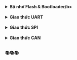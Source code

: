 <details><summary><b>Bộ nhớ Flash & Bootloader/b></summary>
<p>

<details><summary><b>Các loại bộ nhớ</b></summary>
<p>

<details><summary><b>📚 RAM</b></summary>
<p>

RAM (Random Access Memory)** **là bộ nhớ **tạm thời** dùng để lưu dữ liệu trong quá trình chương trình chạy. Khi tắt nguồn, dữ liệu trong RAM sẽ mất.

**Ví dụ**: Khi vi điều khiển cần lưu các giá trị đang tính toán hoặc các biến dùng tạm, nó sẽ dùng RAM. Khi bạn tắt thiết bị, dữ liệu này sẽ bị xóa.

</p>
</details>

<details><summary><b>📚 Flash</b></summary>
<p>

**Flash** là bộ nhớ dùng để **lưu trữ chương trình** mà vi điều khiển sẽ chạy. Nó giống như ổ cứng của máy tính – dữ liệu vẫn còn đó ngay cả khi bạn tắt thiết bị. 

**Ví dụ**: Nếu bạn nạp chương trình vào vi điều khiển, chương trình sẽ nằm trong Flash để khi bật nguồn lại, nó có thể chạy tiếp.

</p>
</details>

<details><summary><b>📚 EEPROM</b></summary>
<p>

EEPROM (Electrically Erasable Programmable Read-Only Memory) là bộ nhớ có thể **lưu dữ liệu cần giữ lại** sau khi tắt thiết bị, nhưng dễ xóa và ghi lại. Nó rất thích hợp để lưu các cài đặt cần giữ lâu dài, nhưng không cần thay đổi thường xuyên.

**Ví dụ**: Nếu bạn có một cài đặt cần lưu (như độ sáng của màn hình), bạn có thể lưu nó vào EEPROM để khi bật lại, thiết bị nhớ được cài đặt của bạn.

</p>
</details>

<details><summary><b>📚 So sánh</b></summary>
<p>

## Giống nhau

- Flash và EEPROM đều là bộ nhớ không khả biến, giữ lại dữ liệu khi mất nguồn.
- Cả ba loại đều có vai trò quan trọng trong vi điều khiển, hỗ trợ các tác vụ khác nhau từ lưu chương trình, xử lý dữ liệu tạm thời đến lưu trữ các cài đặt hệ thống.

## Khác nhau

|                | **Flash**                                                                                      | **RAM**                                                                                | **EEPROM**                                                                                          |
|----------------------------|------------------------------------------------------------------------------------------------|-----------------------------------------------------------------------------------------|-----------------------------------------------------------------------------------------------------|
| **Khả biến (Volatile)**    | Không khả biến – dữ liệu vẫn còn khi mất nguồn                                                  | Khả biến – dữ liệu sẽ mất khi mất nguồn                                                 | Không khả biến – dữ liệu vẫn còn khi mất nguồn                                                      |
| **Chức năng chính**        | Lưu trữ chương trình (firmware)                                                                | Lưu trữ dữ liệu tạm thời, biến cục bộ trong quá trình chương trình chạy                 | Lưu trữ dữ liệu cần giữ lại khi tắt nguồn như cài đặt hoặc cấu hình                                 |
| **Tốc độ truy cập**        | Nhanh nhưng chậm hơn RAM                                                                       | Nhanh nhất                                                                              | Chậm hơn cả Flash và RAM                                                                            |
| **Khả năng ghi/xóa**       | Có giới hạn số lần ghi/xóa (thường vài ngàn đến vài chục ngàn lần)                             | Không có giới hạn, vì không ghi nhớ lâu dài                                             | Có giới hạn số lần ghi/xóa cao hơn Flash (thường từ 100,000 đến 1 triệu lần)                        |
| **Kích thước bộ nhớ**      | Thường lớn nhất trong vi điều khiển để chứa toàn bộ chương trình                               | Nhỏ hơn Flash, dùng để lưu trữ dữ liệu đang xử lý                                      | Thường rất nhỏ, chỉ đủ lưu một số cấu hình cần thiết                                                 |
| **Khả năng lưu trữ**       | Lưu được dữ liệu ngay cả khi tắt nguồn                                                         | Dữ liệu sẽ mất khi tắt nguồn                                                            | Lưu được dữ liệu ngay cả khi tắt nguồn                                                              |
| **Ứng dụng điển hình**     | Lưu trữ firmware (chương trình điều khiển)                                                     | Lưu trữ các biến tạm thời và dữ liệu trong quá trình thực thi                           | Lưu trữ các cài đặt cấu hình, dữ liệu cần giữ lại khi mất nguồn (ví dụ: cấu hình hệ thống, hiệu chuẩn) |

</p>
</details>

</p>
</details>

<details><summary><b></b></summary>
<p>

</p>
</details>

<details><summary><b></b></summary>
<p>

</p>
</details>

</p>
</details>

<br>

<details><summary><b>Giao thức UART</b></summary>
<p>

<details><summary><b>Khái niệm</b></summary>
<p>

UART (Universal Asynchronous Receiver-Transmitter – Bộ truyền nhận dữ liệu không đồng bộ) là một giao thức truyền thông phần cứng dùng giao tiếp nối tiếp không đồng bộ, bao gồm hai đường truyền dữ liệu độc lập là TX (truyền) và RX (nhận). Dữ liệu được truyền và nhận qua các đường truyền này dưới dạng các khung dữ liệu (data frame) có cấu trúc chuẩn, với một bit bắt đầu (start bit), một số bit dữ liệu (data bits), một bit kiểm tra chẵn lẻ (parity bit) và một hoặc nhiều bit dừng (stop bit).

![image](https://github.com/user-attachments/assets/8bb2fc6f-d865-49ce-93af-cfc82c58ab02)

</p>
</details>

<details><summary><b>Tốc độ truyền UART (Baud rate)</b></summary>
<p>

Thông thường, tốc độ truyền của UART được đặt ở một số chuẩn, chẳng hạn như 9600, 19200, 38400, 57600, 115200 baud và các tốc độ khác. Tốc độ truyền này định nghĩa số lượng bit được truyền qua mỗi giây. Các tốc độ truyền khác nhau thường được sử dụng tùy thuộc vào ứng dụng và hệ thống sử dụng.

</p>
</details>

<details><summary><b>Các chế độ truyền dữ liệu</b></summary>
<p>

UART truyền dữ liệu nối tiếp, theo 1 trong 3 chế độ:

- **Simplex**: Chỉ tiến hành giao tiếp một chiều
- **Half duplex**: Dữ liệu sẽ đi theo một hướng tại 1 thời điểm
- **Full duplex**: Thực hiện giao tiếp đồng thời đến và đi từ mỗi master và slave.

</p>
</details>

<details><summary><b>Cách thức hoạt động</b></summary>
<p>

Chân Tx (truyền) của một chip sẽ kết nối trực tiếp với chân Rx (nhận) của chip khác và ngược lại. Quá trình truyền dữ liệu thường sẽ diễn ra ở 3.3V hoặc 5V.

Khi tín hiệu gửi trên chân Tx (truyền), bộ giao tiếp Uart đầu tiên sẽ dịch thông tin song song này thành dạng nối tiếp và sau đó truyền tới thiết bị nhận. Chân Rx (nhận) của Uart thứ 2 sẽ biến đổi nó trở lại thành dạng song song để giao tiếp với các thiết bị điều khiển.

Dữ liệu truyền qua Uart sẽ đóng thành các gói (packet). Mỗi gói dữ liệu chứa 1 bit bắt đầu, 5 – 9 bit dữ liệu (tùy thuộc vào bộ Uart), 1 bit chẵn lẻ tùy chọn và 1 bit hoặc 2 bit dừng.

![image](https://github.com/user-attachments/assets/08a61cd1-45e6-4669-93e1-48fcced38435)
 
Quá trình truyền dữ liệu Uart sẽ diễn ra dưới dạng các gói dữ liệu này, bắt đầu bằng 1 bit bắt đầu, đường mức cao được kéo dần xuống thấp. Sau bit bắt đầu là 5 – 9 bit dữ liệu truyền trong khung dữ liệu của gói, theo sau là bit chẵn lẻ tùy chọn để nhằm xác minh việc truyền dữ liệu thích hợp. Sau cùng, 1 hoặc nhiều bit dừng sẽ được truyền ở nơi đường đặt tại mức cao. Vậy là sẽ kết thúc việc truyền đi một gói dữ liệu


</p>
</details>

</p>
</details>

<br>

<details><summary><b>Giao thức SPI</b></summary>
<p>

<details><summary><b>Lý thuyết</b></summary>
<p>

SPI (Serial Peripheral Interface) là một giao thức truyền thông nối tiếp thường được sử dụng trong các hệ thống nhúng để trao đổi dữ liệu giữa một vi điều khiển (master) và các thiết bị ngoại vi (slave) như cảm biến, bộ nhớ flash, màn hình LCD, và nhiều loại thiết bị khác.

<br>

SPI là một chuẩn giao tiếp đồng bộ truyền dữ liệu ở chế độ **song công (Full-Duplex)**, nghĩa là tại một thời điểm có thể xảy ra đồng thời quá trình truyền và nhận. Là giao tiếp đồng bộ, bất kỳ quá trình nào cũng đều được đồng bộ với xung clock sinh ra bởi thiết bị Master.

<br>

Tốc độ truyền thông cao: SPI cho phép truyền dữ liệu với tốc độ rất nhanh, thường đạt được tốc độ Mbps hoặc thậm chí hàng chục Mbps. Điều này rất hữu ích khi cần truyền dữ liệu nhanh và đáng tin cậy trong các ứng dụng như truyền thông không dây, điều khiển từ xa và truyền dữ liệu đa phương tiện.

</p>
</details>

<details><summary><b>Số dây giao tiếp</b></summary>
<p>

![image](https://github.com/user-attachments/assets/e6f8191b-7417-4586-847d-82a1075d00db)

SPI sử dụng 4 đường giao tiếp nên đôi khi còn được gọi là chuẩn truyền thông "4 dây":

- **SCK (Serial Clock)**: thiết bị Master tạo tín hiệu xung clock và cung cấp cho Slave. Xung này có chức năng giữ nhịp cho giao tiếp SPI. Mỗi nhịp trên chân SCK này sẽ báo 1 bit dữ liệu đến hoặc đi

<br>

- **MISO (Master in Slave out)**: tín hiệu tạo bởi thiết bị Slave và nhận bởi thiết bị Master. Đường MISO phải được kết nối giữa thiết bị Master và Slave.

<br>

- **MOSI (Master out Slave in)**: tín hiệu tạo bởi thiết bị Master và nhận bởi thiết bị Slave. Đường MOSI phải được kết nối giữa thiết bị Master và Slave.

<br>

- **SS (Slave Select) hay CS (Chip Select)**: chọn thiết bị Slave cụ thể để giao tiếp. Để chọn Slave giao tiếp thiết bị Master chủ động kéo đường SS tương ứng xuống mức 0 (Low). Chân SS (CS) của vi điều khiển (Master) có thể được người dùng tạo bằng cách cấu hình 1 chân GPIO bất kỳ chế độ Output.

</p>
</details>

<details><summary><b>Cách thức hoạt động</b></summary>
<p>

SPI cho phép 1 Master có thể giao tiếp với nhiều Slave, nghĩa là 1 MCU có thể giao tiếp với nhiều MCU, ngoại vi khác. 

<br>

Các Slave chỉ có thể có 1 chân SS (CS) để nhận tín hiệu chọn này. Tuy nhiên, Master thì sẽ có nhiều hơn 1 chân SS (CS) để chọn từng thiết bị muốn giao tiếp. 

![image](https://github.com/user-attachments/assets/433718c0-f51f-46f5-8d86-c0919250f72e)

Khung truyền SPI:

![image](https://github.com/user-attachments/assets/44def36f-d075-43ba-8a27-30eda1965dfa)

- Mỗi chip Master hay Slave đều có một thanh ghi dữ liệu 8 bits. Quá trình truyền/nhận giữa Master và Slave xảy ra đồng thời theo chu kỳ clock ở chân SCK, một byte dữ liệu được truyền theo cả 2 hướng.
- Quá trình trao đổi dữ liệu bắt đầu khi Master tạo 1 xung clock từ bộ tạo xung nhịp và kéo đường SS của Slave mà nó truyền dữ liệu xuống mức LOW (0).
- Mỗi xung clock, Master sẽ gửi đi 1 bit từ thanh ghi dịch (Shift Register) của nó đến thanh ghi dịch của Slave thông qua đường MISO. Như vậy, sau 8 chu kỳ clock thì hoàn tất việc truyền và nhận 1 byte dữ liệu.


</p>
</details>

<details><summary><b>Chế độ hoạt động</b></summary>
<p>

SPI có 4 chế độ hoạt động phụ thuộc vào cực của xung giữ (**Clock Polarity - CPOL**) và pha (**Phase - CPHA**).

<br>

**CPOL** dùng để chỉ trạng thái của chân SCK ở trạng thái nghỉ. Chân SCK giữ ở **mức cao** khi ``` CPOL = 1 ``` hoặc **mức thấp** khi ``` CPOL = 0```.

<br>

CPHA dùng để chỉ các mà dữ liệu được lấy mẫu theo xung. Dữ liệu sẽ được lấy ở **cạnh lên** của SCK khi ``` CPHA = 0 ``` hoặc **cạnh xuống** khi ``` CPHA = 1 ```.

![image](https://github.com/user-attachments/assets/36819112-5e39-4e84-8a11-ee04affe477a)

![image](https://github.com/user-attachments/assets/f2be3fa8-c80d-40de-b737-c7ffd12d07ab)


- **Mode 0 (mặc định)**: xung nhịp của đồng hồ ở mức thấp (CPOL = 0) và dữ liệu được lấy mẫu khi chuyển từ thấp sang cao (cạnh lên) (CPHA = 0).
- **Mode 1**: xung nhịp của đồng hồ ở mức thấp (CPOL = 0) và dữ liệu được lấy mẫu khi chuyển từ cao sang thấp (cạnh xuống) (CPHA = 1).
- **Mode 2**: xung nhịp của đồng hồ ở mức cao (CPOL = 1) và dữ liệu được lấy mẫu khi chuyển từ cao sang thấp (cạnh lên) (CPHA = 0).
- **Mode 3**: xung nhịp của đồng hồ ở mức cao (CPOL = 1) và dữ liệu được lấy mẫu khi chuyển từ thấp sang cao (cạnh xuông) (CPHA = 1).

<br>

</p>
</details>

</p>
</details>

<br>

<details><summary><b>Giao thức CAN</b></summary>
<p>

<details><summary><b>Lý thuyết</b></summary>
<p>

Giao thức CAN (Controller Area Network) là một giao thức truyền thông được sử dụng rộng rãi trong các hệ thống nhúng, đặc biệt là trong lĩnh vực ô tô và các ứng dụng công nghiệp. CAN cho phép các vi điều khiển và các thiết bị khác nhau giao tiếp với nhau mà không cần có máy tính chủ.

![image](https://github.com/user-attachments/assets/3d190f74-e296-402e-9e31-ac6c11be8b65)

</p>
</details>

<details><summary><b>Kiến trúc</b></summary>
<p>

<details><summary><b>📚 Bus topology</b></summary>
<p>

Mõi thiết bị trong hệ thống được gọi là node và CAN sử dụng tô-pô bus để kết nối các node với nhau, nghĩa là tất cả các thiết bị (node) đều được kết nối song song vào một cặp dây truyền thông chung được gọi là CAN bus. 

![image](https://github.com/user-attachments/assets/22f732a2-ec2f-4085-b38f-e312d596f919)

<br>

CAN bus gồm 2 dây tín hiệu chính:

- **CAN_H (CAN High)**: dây tín hiệu cao.
- **CAN_L (CAN Low)**: dây tín hiệu thấp.

<br>

**2 dây CAN_H và CAN_L sẽ được xoắn lại tạo thành đường dây xoắn đôi giúp**:

- **●	Giảm thiểu nhiễu từ môi trường bên ngoài**: sau khi xoắn đôi, nếu có nhiễu thì mỗi dây đều nhận nhiễu như nhau, cùng tăng hoặc cùng giảm một điện áp như nhau, điều này sẽ giúp chênh lệch điện áp giữa 2 dây không thay đổi khi có nhiễu.
- **Giảm thiểu nhiễu xuyên âm**: Việc xoắn đôi các dây giúp giảm hiện tượng này bằng cách phân tán nhiễu xuyên âm ra khắp chiều dài của cáp.

<br>

**Đặc điểm của tô-pô bus**:

- **Kết nối song song**: Tất cả các thiết bị trên bus CAN đều được kết nối song song với nhau. Mỗi thiết bị (node) có thể truy cập vào bus để truyền hoặc nhận dữ liệu bất cứ lúc nào, mà không cần một máy tính chủ (master) điều khiển.
- **Giảm số lượng dây dẫn**: Với tô-pô bus, tất cả các thiết bị chia sẻ chung một bus truyền dữ liệu, làm giảm đáng kể số lượng dây dẫn so với các mô hình khác. Điều này giúp giảm chi phí, tiết kiệm không gian và đơn giản hóa hệ thống dây dẫn trong các hệ thống nhúng.
- **Termination resistor (Điện trở kết cuối)**: Mỗi đầu của bus CAN cần một điện trở kết cuối với giá trị 120Ω để ngăn chặn hiện tượng phản xạ tín hiệu (hấp thụ phản xạ). Nếu không có điện trở này, tín hiệu có thể bị phản xạ lại từ các đầu – cuối mở, gây ra nhiễu và làm hỏng dữ liệu.


</p>
</details>

<details><summary><b>📚 Các thiết bị trên bus CAN</b></summary>
<p>

Mạng CAN hỗ trợ nhiều loại thiết bị khác nhau trên cùng 1 bus, mỗi thiết bị được gọi là một **node**. Mỗi node sẽ bao gồm:

- **Cảm biến (Sensors)**: Các cảm biến thu thập dữ liệu từ môi trường (như nhiệt độ, áp suất, tốc độ) và gửi dữ liệu này lên bus CAN để các thiết bị khác xử lý.
- **Actuator (Thiết bị kích động)**: Đây là các thiết bị đầu ra, nhận lệnh từ các vi điều khiển qua bus CAN để thực hiện các hành động vật lý, chẳng hạn như mở van, điều khiển động cơ hoặc bật đèn.
- **Bộ điều khiển CAN (CAN Controller)**: Đây là thành phần chính trong node CAN, có nhiệm vụ xử lý toàn bộ giao tiếp CAN.

    📚 Gửi và nhận thông điệp CAN.
  
    📚 Điều khiển truy cập vào bus CAN (arbitration).
  
    📚 Phát hiện và xử lý các lỗi truyền thông CAN.
  
    📚 Kiểm soát việc truyền lại thông điệp khi gặp lỗi.
  
    📚 Cung cấp giao diện giữa các **vi điều khiển** và bus CAN.

- **CAN Transceiver**:

    📚 Chuyển đổi tín hiệu số từ bộ điều khiển CAN thành tín hiệu điện áp dạng vi sai (CAN_H và CAN_L) để gửi lên bus CAN và ngược lại.

    📚 Đảm bảo tín hiệu truyền và nhận bus CAN có độ chính xác và tốc độ cao.

- **Vi điều khiển (Microcontroller)**: là thành phần trung tâm điều khiển hoạt động của node CAN.

    📚 Đọc và xử lý thông điệp CAN.

    📚 Tạo ra thông điệp CAN để truyền đi.

    📚 Quản lý các khung dữ liệu, bit arbitration và quá trình xử lý lỗi.

    📚 Điều khiển hành vi của node (ví dụ: bật/tắt node, reset node khi gặp lỗi bus-off).

</p>
</details>

<details><summary><b>📚 Đặc điểm giao tiếp của CAN</b></summary>
<p>

- **Không cần máy tính chủ (No Master-Slave Architecture)**: Mạng CAN không tuân theo kiến trúc master-slave. Tất cả các thiết bị trên bus đều có quyền bình đẳng trong việc truyền dữ liệu mà không cần phải có thiết bị chủ điều khiển. Điều này cho phép mạng hoạt động linh hoạt hơn, khi bất kỳ node nào cũng có thể truyền hoặc nhận thông tin bất cứ lúc nào.

<br>

- **Truyền thông quảng bá (Broadcast Communication)**: Khi một node gửi thông điệp, thông điệp đó sẽ được phát sóng đến tất cả các node khác trên bus. Tuy nhiên, không phải tất cả các node đều xử lý thông điệp này. Mỗi node sẽ sử dụng bộ lọc để kiểm tra xem thông điệp có phù hợp với mình hay không.

<br>

- **Tranh chấp quyền gửi (Arbitration)**: Nếu có nhiều node cùng muốn gửi dữ liệu lên bus cùng một lúc, CAN sẽ thực hiện cơ chế tranh chấp:

    📚 Mỗi thông điệp CAN có một ID ưu tiên. Node nào có thông điệp với ID ưu tiên thấp hơn (tức có độ ưu tiên cao hơn) sẽ chiếm quyền truy cập bus và gửi thông điệp trước.

    📚 Những node khác có ID ưu tiên cao hơn sẽ tự động dừng lại và chờ lượt tiếp theo để gửi thông điệp.

    📚 Quá trình arbitration diễn ra mà không gây mất dữ liệu hay làm gián đoạn các thiết bị khác, vì thế mạng CAN là một hệ thống non-destructive (không gây mất dữ liệu).

<br>

- **Giao tiếp song công (Full-duplex Communication)**: Mặc dù chỉ sử dụng một bus với hai dây tín hiệu, mạng CAN vẫn cho phép các node vừa gửi vừa nhận dữ liệu đồng thời. Điều này giúp mạng CAN hoạt động hiệu quả và không bị nghẽn khi có nhiều thiết bị cùng giao tiếp.

<br>

- **Phát hiện và xử lý lỗi tự động**: Một tính năng quan trọng khác của mạng CAN là khả năng tự động phát hiện và xử lý lỗi. Nếu một node phát hiện ra lỗi trong quá trình truyền hoặc nhận dữ liệu (do nhiễu, mất gói, hoặc lỗi tín hiệu), node đó sẽ gửi một Error Frame để thông báo cho các node khác rằng dữ liệu bị lỗi. Sau đó, thông điệp sẽ được truyền lại.


</p>
</details>

</p>
</details>

<details><summary><b>Khung dữ liệu CAN</b></summary>
<p>

<details><summary><b>1. Cấu trúc chung của một khung dữ liệu trong CAN</b></summary>
<p>

![image](https://github.com/user-attachments/assets/886378e1-fc4a-4014-8d30-c339d8493389)

<details><summary><b>📚 Start of Frame (SOF) </b></summary>
<p>

SOF là bit bắt đầu của khung dữ liệu, **chỉ có giá trị dominant (0)**. Nó báo hiệu rằng một khung dữ liệu mới đang bắt đầu. Tất cả các node trên mạng sẽ nhận biết rằng đây là thời điểm để bắt đầu đọc dữ liệu.

</p>
</details>

<details><summary><b>📚 Arbitration Field (Trường tranh chấp)</b></summary>
<p>

Trường này chứa ID của thông điệp và bit RTR (Remote Transmission Request).

- **ID**: Chứa định danh của thông điệp, ID này được sử dụng để xác định mức độ ưu tiên trong quá trình arbitration (tranh chấp quyền gửi).
- **RTR**: Đối với Data Frame, bit này sẽ có giá trị dominant (0). Đối với Remote Frame, bit này sẽ có giá trị recessive (1), báo hiệu rằng đây là một yêu cầu dữ liệu từ một node khác.

</p>
</details>

<details><summary><b>📚 Control Field (Trường điều khiển)</b></summary>
<p>

Control Field chứa các thông tin về kích thước của phần dữ liệu.

DLC (Data Length Code): Đây là trường quan trọng trong Control Field, xác định độ dài của dữ liệu (từ 0 đến 8 byte).

</p>
</details>

<details><summary><b>📚 Data Field (Trường dữ liệu)</b></summary>
<p>

Data Field là phần chứa dữ liệu chính của khung, có thể có từ 0 đến 8 byte dữ liệu. Trong Data Frame, đây là nơi chứa thông tin mà node gửi muốn truyền tải.

</p>
</details>

<details><summary><b>📚 CRC Field (Trường kiểm tra lỗi)</b></summary>
<p>

Đây là trường kiểm tra lỗi, giúp phát hiện các lỗi xảy ra trong quá trình truyền dữ liệu. Node nhận sẽ sử dụng CRC Field để kiểm tra xem dữ liệu đã được truyền chính xác hay chưa. Nếu phát hiện lỗi, một Error Frame sẽ được gửi đi.

</p>
</details>

<details><summary><b>📚 ACK Field (Trường xác nhận)</b></summary>
<p>

ACK Field được sử dụng để xác nhận rằng một thông điệp đã được nhận thành công. Khi một node nhận được dữ liệu mà không phát hiện lỗi, nó sẽ gửi bit ACK dominant (0) vào trường ACK để thông báo cho node gửi rằng dữ liệu đã được nhận chính xác.

Nếu không có node nào gửi ACK, điều này báo hiệu rằng có lỗi xảy ra hoặc thông điệp không được nhận đúng cách, và node gửi sẽ phải truyền lại thông điệp.

</p>
</details>

<details><summary><b>📚 End of Frame (EOF)</b></summary>
<p>

EOF là trường kết thúc của khung dữ liệu, chứa một chuỗi các bit recessive (1). Trường này báo hiệu rằng toàn bộ khung dữ liệu đã được truyền và quá trình truyền thông cho khung này đã kết thúc.

</p>
</details>

</p>
</details>

<details><summary><b>2. Các loại khung dữ liệu trong CAN</b></summary>
<p>

<details><summary><b>📚 Data Frame (Khung dữ liệu)</b></summary>
<p>

Data Frame là khung phổ biến nhất được sử dụng trong giao thức CAN và được sử dụng để truyền dữ liệu thực tế giữa các node trên mạng CAN.

Data Frame bao gồm các thông tin về địa chỉ của node gửi và nhận, kích thước dữ liệu, và chính dữ liệu cần truyền. Frame này giúp đảm bảo rằng dữ liệu sẽ được truyền đúng cách và bảo vệ khỏi lỗi bằng cách sử dụng mã kiểm tra CRC.

<br>

**Cấu trúc của Data Frame**:

![image](https://github.com/user-attachments/assets/ecbe004b-98e1-44fd-8015-4cf8761c659b)

![image](https://github.com/user-attachments/assets/43169b4f-e71f-4df5-ab94-1071659b839c)

- **1. Start of Frame (SOF)**: 1 bit để báo hiệu bắt đầu của khung truyền và **luôn là một bit dominant (0)**.
- **2. Arbitration Field**: Chứa địa chỉ của node gửi hoặc node nhận. Có thể là **11-bit ID (Identifier chuẩn)** hoặc **29-bit ID (Identifier mở rộng)**, giúp phân biệt giữa các node. Trường này cũng chứa 1 bit RTR để xác định kiểu khung là Data Frame (RTR = 0) hay Remote Frame (RTR = 1).
- **3. Control Field**: Chứa DLC (Data Length Code), chỉ ra số byte dữ liệu trong khung, từ 0 đến 8 byte.
- **4. Data Field**: Chứa dữ liệu thực tế cần truyền. Độ dài từ 0 đến 8 byte tùy thuộc vào giá trị của DLC.
- **5. CRC Field**: Dùng để phát hiện lỗi trong quá trình truyền thông qua mạng.
- **6. ACK Field**: Node nhận sẽ gửi tín hiệu ACK để xác nhận rằng dữ liệu đã được nhận thành công.
- **7. End of Frame (EOF)**: gồm 7 bit Recessive, dùng để thông báo kết thúc một Data Frame hay Remote Frame.

<br>

Data Frame **xảy ra** khi một node cần truyền dữ liệu đến các node khác trên mạng CAN. Các ứng dụng phổ biến của Data Frame bao gồm giao tiếp giữa các vi điều khiển, cảm biến, hoặc thiết bị điều khiển trong các hệ thống nhúng.

<br>

**Tình huống sử dụng**:

- Data Frame này có thể được dùng trong một mạng CAN của xe hơi, nơi mà bộ điều khiển trung tâm (ECU) gửi lệnh điều khiển các mô-tơ hoặc cảm biến trong hệ thống. Ví dụ, nếu đây là một hệ thống điều khiển ghế xe, lệnh điều khiển có thể yêu cầu mô-tơ di chuyển ghế đến vị trí mới.
- Trong ứng dụng công nghiệp, Data Frame có thể được sử dụng để một cảm biến gửi dữ liệu về nhiệt độ hoặc áp suất tới bộ điều khiển chính để thực hiện các hành động điều chỉnh.

</p>
</details>

<details><summary><b>📚 Remote Frame (Khung yêu cầu)</b></summary>
<p>

Remote Frame là một loại khung trong giao thức CAN được sử dụng để yêu cầu một node khác gửi dữ liệu qua Data Frame. Khác với Data Frame, Remote Frame không chứa dữ liệu thực tế trong trường Data Field, mà chỉ yêu cầu node khác gửi lại một Data Frame có cùng định danh (Identifier). Một trong những đặc điểm quan trọng của Remote Frame là nó thiết lập bit RTR (Remote Transmission Request) để phân biệt với Data Frame.

<br>

**Cấu trúc của Remote Frame**

![image](https://github.com/user-attachments/assets/94e44523-7435-4bcd-bb7f-5d015a0b1eb5)

- **1. Start of Frame (SOF)**: 1 bit để báo hiệu bắt đầu của khung truyền và **luôn là một bit dominant (0)**.
- **2. Arbitration Field**: Bao gồm định danh (11-bit hoặc 29-bit Identifier) và bit RTR được đặt thành 1 để báo đây là Remote Frame.
- **3. Control Field**: Chứa DLC (Data Length Code), chỉ ra số byte dữ liệu trong khung, từ 0 đến 8 byte.
- **4. CRC Field**: Dùng để phát hiện lỗi trong quá trình truyền thông qua mạng.
- **5. ACK Field**: Sử dụng để xác nhận rằng khung đã được nhận.
- **6. End of Frame (EOF)**: gồm 7 bit Recessive, dùng để thông báo kết thúc một Data Frame hay Remote Frame.

<br>

Remote Frame **xảy ra** khi một node muốn yêu cầu dữ liệu từ một node khác trên mạng CAN mà không tự động nhận dữ liệu. Node gửi sẽ phát Remote Frame, sau đó node nhận sẽ trả lời bằng một Data Frame chứa dữ liệu được yêu cầu.

<br>

**Tình huống sử dụng**

- Remote Frame này có thể được sử dụng trong một mạng CAN công nghiệp để yêu cầu cảm biến gửi dữ liệu khi cần thiết. Ví dụ, một bộ điều khiển trung tâm có thể gửi Remote Frame với định danh của cảm biến nhiệt độ, yêu cầu nó gửi lại Data Frame chứa thông tin nhiệt độ hiện tại.
- Trong một hệ thống xe hơi, Remote Frame có thể được gửi bởi ECU để yêu cầu cảm biến vị trí của bánh xe gửi lại thông tin vị trí hiện tại, từ đó giúp điều khiển hệ thống phanh ABS hoặc điều chỉnh các thông số khác trong xe.


</p>
</details>

<details><summary><b>📚 Error Frame (Khung lỗi)</b></summary>
<p>

**Error Frame** là khung được tự động phát ra bởi một node CAN khi nó phát hiện lỗi trong quá trình giao tiếp. Khung này có mục đích thông báo cho các node khác trong mạng về việc phát hiện lỗi và yêu cầu quá trình truyền thông được khởi động lại. Error Frame không được người dùng gửi trực tiếp, mà phần cứng CAN sẽ tự động phát hiện và phát ra khi có lỗi.

Trong giao thức CAN, có hai loại Error Frame:

- **Active Error Frame**: Được phát ra bởi một node đang trong trạng thái Active Error, có thể can thiệp để sửa lỗi. Node này sẽ phát ra 6 bit Error Flag (6 bit liên tiếp có giá trị 0 - dominant bit).
- **Passive Error Frame**: Được phát ra bởi một node trong trạng thái Passive Error, khi nó đã gặp nhiều lỗi nhưng không thể sửa lỗi. 12 bit Error Flag được gửi (thay vì 6 bit trong **Active Error Frame**), bao gồm 6 bit dominant và 6 bit recessive. Điều này nhằm thông báo rằng node đó đã vượt qua giới hạn lỗi và không còn khả năng sửa lỗi chủ động.

<br>

**Chuyển đổi giữa các trạng thái Active và Passive**

Error Counter: Các node CAN quản lý một Error Counter để theo dõi số lượng lỗi mà chúng gặp phải. Mỗi khi một lỗi được phát hiện, giá trị của Error Counter sẽ tăng lên.

- Khi Error Counter **vượt qua ngưỡng 127**, node sẽ chuyển từ trạng thái Active Error sang Passive Error. Trong trạng thái này, node sẽ phát ra Passive Error Frame nếu phát hiện lỗi.
- Nếu Error Counter tiếp tục tăng và vượt ngưỡng 255, node sẽ chuyển sang trạng thái Bus Off, tức là node sẽ bị loại khỏi mạng CAN và không thể giao tiếp thêm cho đến khi được reset lại.

<br>

**Cấu trúc của Error Frame**:

![image](https://github.com/user-attachments/assets/f44e22cd-3990-4702-bdc3-f26c47171335)

- **1. Error Flag**: 6 hoặc 12 bit, phụ thuộc vào trạng thái lỗi (Active hoặc Passive).
- **2. Error Delimiter**: 8 bit để phân tách Error Frame với các khung khác.

<br>

Error Frame xảy ra khi một node phát hiện một trong các lỗi sau trong quá trình truyền dữ liệu:

- **Bit Error**: Xảy ra khi một node phát hiện bit truyền ra không giống với bit nhận được.
- **CRC Error**: Xảy ra khi có lỗi trong quá trình kiểm tra mã CRC.
- **ACK Error**: Xảy ra khi node không nhận được tín hiệu ACK từ các node khác.
- **Form Error**: Xảy ra khi một trường trong khung không tuân theo định dạng đúng của giao thức CAN.
- **Stuff Error**: Xảy ra khi có nhiều hơn 5 bit giống nhau liên tiếp trong một khung (CAN sử dụng Bit stuffing để tránh điều này).

Khi bất kỳ lỗi nào được phát hiện, node phát ra Error Frame và các node khác trên mạng CAN sẽ tạm dừng quá trình giao tiếp và xử lý lại khung


</p>
</details>

<details><summary><b>📚 Overload Frame (Khung quá tải)</b></summary>
<p>

Overload Frame là một loại khung đặc biệt trong giao thức CAN được sử dụng để trì hoãn việc truyền dữ liệu khi một node trong mạng CAN cần thêm thời gian để xử lý. Khung này không chứa dữ liệu, mà chỉ báo hiệu rằng một node đang quá tải và cần thời gian trước khi tiếp tục giao tiếp. Mục tiêu của Overload Frame là ngăn không cho các khung khác được truyền quá nhanh, giúp node bị quá tải có đủ thời gian để xử lý các khung trước đó.

Overload Frame không phải do người dùng phát ra, mà được tự động phát ra bởi phần cứng CAN khi cần thiết. Node CAN sẽ phát ra Overload Frame khi một trong các điều kiện sau xảy ra:

- Node không thể xử lý tiếp dữ liệu do buffer đã đầy hoặc cần thêm thời gian xử lý dữ liệu.
- Node không thể nhận khung mới do có quá trình xử lý nội bộ cần hoàn thành trước.

<br>

**Cấu trúc của Overload Frame**:

![image](https://github.com/user-attachments/assets/6b9c4e01-f31f-4f32-b386-62b506d73b1a)

- **1. Overload Flag**: 6 bit dominant (bit 0) để báo hiệu trạng thái quá tải.
- **2. Overload Delimiter**: 8 bit recessive (bit 1), để phân tách khung quá tải với các khung khác và báo hiệu kết thúc Overload Frame.

Các điều kiện có thể gây ra Overload Frame:

- FIFO (First-In-First-Out) buffer trong node nhận đầy và node cần thêm thời gian để xử lý dữ liệu đã nhận.
- Tạm dừng nội bộ trong node để hoàn tất việc xử lý một sự kiện trước khi nhận thêm khung dữ liệu mới.
- Node cần xử lý một yêu cầu cao cấp khác (như một yêu cầu từ phần mềm ứng dụng).

<br>

Overload Frame **xảy ra** khi một node cần thêm thời gian để xử lý khung dữ liệu đã nhận trước đó. Điều này ngăn các node khác truyền khung mới quá sớm, gây ra quá tải xử lý cho node đã phát ra Overload Frame.

Overload Frame có thể được phát ra ngay sau Intermission Field (khoảng trống giữa các khung) hoặc ngay sau khi một khung dữ liệu đã được truyền hoàn tất, nếu node nhận không thể xử lý kịp thời. Trong thực tế, điều này thường xảy ra khi một node đang nhận nhiều dữ liệu từ nhiều nguồn khác nhau trên mạng CAN và cần tạm dừng để xử lý trước khi tiếp tục nhận thêm dữ liệu.


</p>
</details>

</p>
</details>

</p>
</details>

<details><summary><b>Arbitration trong CAN</b></summary>
<p>

<details><summary><b>📚 Cơ chế ưu tiên</b></summary>
<p>

Trong mạng CAN, ID của thông điệp đóng vai trò quan trọng trong việc xác định mức độ ưu tiên. Mỗi thông điệp CAN đều có một ID định danh (identifier), và giá trị của ID này quyết định mức độ ưu tiên khi có nhiều node cố gắng gửi dữ liệu cùng một lúc.

ID thấp hơn tương ứng với mức độ ưu tiên cao hơn. Nghĩa là, khi nhiều node cùng muốn truyền dữ liệu, node có ID nhỏ hơn (giá trị nhị phân thấp hơn) sẽ được ưu tiên và thắng quá trình arbitration.

Mỗi bit trong ID của thông điệp có thể ở trạng thái dominant (trạng thái ưu tiên – giá trị 0) hoặc recessive (trạng thái không ưu tiên – giá trị 1). Khi hai node hoặc nhiều node cùng gửi dữ liệu, CAN sử dụng quy tắc wire – AND logic để quyết định node nào được ưu tiên.

![image](https://github.com/user-attachments/assets/ac963fd6-6fb1-449e-bb60-87949bcc9d6f)

<br>

![image](https://github.com/user-attachments/assets/d70014b9-1a0f-4b5f-8c8e-6f5ef5845e9f)

<br>

**Nguyên lý hoạt động**:

- Khi nhiều node muốn truyền dữ liệu, chúng đều bắt đầu gửi thông điệp của mình lên bus. Tín hiệu được gửi đồng thời và mỗi node sẽ kiểm tra từng bit của dữ liệu trên bus.
- Mỗi bit trong ID sẽ được truyền từng cái một (từ bit MSB - Most Significant Bit). Nếu một node gửi bit recessive (1) nhưng nhận thấy trên bus có bit dominant (0), nghĩa là có một node khác có ưu tiên cao hơn đang chiếm quyền truyền dữ liệu. Lúc này, node này sẽ ngừng truyền và chuyển sang chế độ nghe (listen).
- Node có ID thấp hơn (tức là có nhiều bit dominant hơn ở đầu) sẽ tiếp tục quá trình truyền cho đến khi toàn bộ ID được gửi đi, trong khi các node khác ngừng gửi và chuyển sang chế độ chờ.
- Các node không thắng quá trình arbitrage sẽ không bị mất dữ liệu mà chỉ đơn giản là đợi lượt tiếp theo để cố gắng truyền lại thông điệp của mình.


</p>
</details>

<details><summary><b>📚 Non-destructive Arbitration (Tranh chấp không phá hủy)</b></summary>
<p>

Cơ chế non-destructive arbitration có nghĩa là quá trình arbitrage diễn ra mà không làm mất dữ liệu của các node thua. Điều này có được nhờ vào tính năng multi-master và cơ chế wire-AND logic của CAN.

Khi một node thua trong quá trình arbitration, nó sẽ tạm dừng việc truyền nhưng không xóa dữ liệu của mình.

Node thua sẽ chuyển sang trạng thái chờ và lắng nghe bus. Khi bus không còn bận (tức là node thắng đã gửi xong thông điệp), node thua sẽ thử lại và tham gia tranh chấp quyền gửi ở lần tiếp theo.

Quá trình này đảm bảo rằng không có dữ liệu bị mất trong quá trình tranh chấp, vì các node thua sẽ tiếp tục gửi thông điệp của mình vào thời điểm thích hợp.


</p>
</details>

</p>
</details>

<details><summary><b>Lỗi trong giao thức CAN</b></summary>
<p>

<details><summary><b>1. Các loại lỗi trong CAN</b></summary>
<p>

<details><summary><b>📚 Bit Error</b></summary>
<p>

Bit Error xảy ra khi một node gửi một bit (dominant hoặc recessive) lên bus và nhận lại một bit khác với giá trị mong đợi. Trong mạng CAN, mỗi node không chỉ gửi dữ liệu mà còn tự lắng nghe các tín hiệu trên bus để kiểm tra sự đồng bộ.

- Bit dominant (0): Tín hiệu ưu tiên trên bus.
- Bit recessive (1): Tín hiệu không ưu tiên trên bus.

Nguyên nhân:

- Nếu một node gửi một bit recessive (1) nhưng nhận lại bit dominant (0) từ bus, node này sẽ phát hiện ra lỗi.
- Điều này có thể xảy ra khi một node khác có ưu tiên cao hơn trên bus đang truyền dữ liệu, hoặc do tín hiệu bị nhiễu.

</p>
</details>

<details><summary><b>📚 Stuff Error</b></summary>
<p>

Stuff Error xảy ra khi có hơn 5 bit liên tiếp cùng giá trị (tất cả đều là 0 hoặc tất cả đều là 1) trên bus CAN. Điều này vi phạm quy tắc bit stuffing của giao thức CAN.

**Quy tắc bit stuffing**: Trong mạng CAN, sau mỗi chuỗi 5 bit giống nhau liên tiếp, một bit ngược giá trị (ngược với giá trị của các bit trước đó) phải được thêm vào để đảm bảo tính đồng bộ và tránh nhiễu tín hiệu. Nếu quy tắc này bị vi phạm, lỗi sẽ xảy ra.

Nguyên nhân: Vi phạm quy tắc bit stuffing có thể do lỗi trong quá trình truyền tín hiệu hoặc do thiết bị không tuân theo quy chuẩn CAN.

</p>
</details>

<details><summary><b>📚 CRC Error</b></summary>
<p>

CRC Error xảy ra khi có sai lệch trong quá trình kiểm tra CRC (Cyclic Redundancy Check), được sử dụng để phát hiện lỗi trong dữ liệu truyền qua bus.

Cơ chế CRC:

- Trong mỗi khung dữ liệu CAN, có một CRC Field được sử dụng để kiểm tra tính toàn vẹn của dữ liệu. Trường này chứa giá trị CRC, được tính toán dựa trên nội dung của thông điệp.
- Node nhận sẽ tính toán lại giá trị CRC của dữ liệu nhận được và so sánh với CRC trong trường CRC Field. Nếu hai giá trị này không khớp, một CRC error sẽ được phát hiện.

Nguyên nhân: Lỗi CRC có thể xảy ra do nhiễu tín hiệu trong quá trình truyền dữ liệu hoặc do lỗi phần cứng trong node gửi hoặc nhận.


</p>
</details>

<details><summary><b>📚 Form Error</b></summary>
<p>

Form Error xảy ra khi cấu trúc khung dữ liệu không tuân theo quy chuẩn của giao thức CAN. Mỗi khung dữ liệu trong CAN phải tuân theo một cấu trúc định sẵn, bao gồm Start of Frame (SOF), Arbitration Field, Control Field, Data Field, CRC Field, ACK Field, và End of Frame (EOF).

Nguyên nhân: Nếu một node nhận thấy có lỗi trong định dạng của bất kỳ trường nào trong khung dữ liệu, đặc biệt là các bit trong EOF hoặc ACK Field, nó sẽ phát hiện Form Error.

</p>
</details>

<details><summary><b>📚 Acknowledgment Error</b></summary>
<p>

Acknowledgment Error (ACK Error) xảy ra khi node gửi thông điệp lên bus mà không nhận được bit ACK từ bất kỳ node nào trên mạng.

Cơ chế ACK trong CAN:

- Khi một node gửi thành công một khung dữ liệu, các node nhận phải gửi một bit ACK dominant (0) để xác nhận rằng dữ liệu đã được nhận chính xác.
- Nếu không có node nào gửi bit ACK, node gửi sẽ phát hiện ACK Error và phải truyền lại thông điệp.

Nguyên nhân:

- Thiết bị nhận có thể không hoạt động đúng cách hoặc không kết nối đúng vào bus CAN.
- Tín hiệu ACK có thể bị nhiễu hoặc lỗi phần cứng.

</p>
</details>

<details><summary><b>📚 </b></summary>
<p>

</p>
</details>

</p>
</details>

<details><summary><b>2. Cơ chế phát hiện lỗi trong mạng CAN</b></summary>
<p>

Mạng CAN sử dụng nhiều cơ chế để phát hiện lỗi, giúp duy trì tính ổn định và tin cậy của dữ liệu truyền tải trên bus. Các cơ chế này bao gồm:

- **Kiểm tra bit**: Mỗi node gửi sẽ tự lắng nghe dữ liệu mà nó vừa gửi để đảm bảo rằng dữ liệu đó đã được truyền đúng cách. Nếu có sự khác biệt giữa bit gửi đi và bit nhận lại, node sẽ phát hiện bit error.
- **Kiểm tra CRC**: Mỗi thông điệp CAN chứa một giá trị CRC được tính toán dựa trên dữ liệu. Node nhận sẽ tính toán lại giá trị CRC và so sánh với CRC của thông điệp để phát hiện lỗi.
- **Kiểm tra định dạng (Form Check)**: Các bit trong EOF và ACK Field phải tuân theo một định dạng chuẩn. Nếu không, node nhận sẽ phát hiện form error.
- **Xác nhận (Acknowledgment)**: Node gửi sẽ kiểm tra xem có bất kỳ node nào trên bus gửi bit ACK để xác nhận rằng dữ liệu đã được nhận thành công. Nếu không, ACK error sẽ được phát hiện.


</p>
</details>

<details><summary><b>3. Cơ chế sửa lỗi tự động trong mạng CAN</b></summary>
<p>

Khi lỗi được phát hiện, mạng CAN có khả năng sửa lỗi một cách tự động thông qua quá trình phát Error Frame và truyền lại thông điệp.

Cơ chế sửa lỗi trong CAN:

- **Error Frame**: Khi một node phát hiện lỗi (bit error, CRC error, form error, stuff error, hoặc ACK error), nó sẽ gửi một Error Frame để thông báo cho tất cả các node khác trên bus rằng có lỗi đã xảy ra.
- **Truyền lại thông điệp**: Sau khi Error Frame được phát, các node sẽ dừng giao tiếp và node gửi ban đầu sẽ cố gắng truyền lại thông điệp bị lỗi. Việc này sẽ tiếp tục cho đến khi thông điệp được truyền đi thành công hoặc node gửi bị đưa vào trạng thái bus off nếu lỗi quá nhiều.

</p>
</details>

<details><summary><b>4. Các trạng thái lỗi của node</b></summary>
<p>

Khi phát hiện lỗi, các node trong mạng CAN sẽ tự động chuyển đổi giữa ba trạng thái lỗi để đảm bảo hệ thống hoạt động ổn định và không gây gián đoạn cho bus.

<details><summary><b>📚 Error Active</b></summary>
<p>

Trong trạng thái Error Active, node vẫn có khả năng tham gia đầy đủ vào quá trình truyền thông và có thể phát hiện lỗi. Nếu node phát hiện lỗi, nó sẽ gửi một Error Frame để thông báo cho các node khác trên bus rằng đã xảy ra lỗi.

</p>
</details>

<details><summary><b>📚 Error Passive</b></summary>
<p>
    
Nếu một node phát hiện quá nhiều lỗi, nó sẽ chuyển sang trạng thái Error Passive. Trong trạng thái này, node vẫn có thể tham gia truyền thông, nhưng nếu phát hiện lỗi, nó sẽ không gửi Error Frame mạnh mẽ như trong trạng thái Error Active. Điều này giúp tránh gây gián đoạn lớn cho bus khi node gặp sự cố thường xuyên.

Trong trạng thái Error Passive, node vẫn có thể nhận và gửi thông điệp nhưng sẽ hạn chế việc can thiệp vào quá trình truyền thông của các node khác. Node chỉ gửi Error Frame yếu hơn để thông báo lỗi, và không ảnh hưởng đến quá trình truyền thông của các node khác.


</p>
</details>

<details><summary><b>📚 Bus Off</b></summary>
<p>

Khi một node gặp quá nhiều lỗi nghiêm trọng, nó sẽ chuyển sang trạng thái Bus Off. Trong trạng thái này, node sẽ hoàn toàn ngắt kết nối khỏi bus CAN và không thể tham gia vào quá trình truyền hay nhận dữ liệu. Node chỉ có thể được kết nối lại vào bus sau khi được khởi động lại (restart) hoặc reset bởi phần mềm.

Bus Off là trạng thái an toàn, ngăn chặn một node bị lỗi nặng gây ra sự cố nghiêm trọng cho toàn bộ hệ thống CAN.

</p>
</details>

</p>
</details>

</p>
</details>

<details><summary><b>Tốc độ truyền và giới hạn vật lý của CAN</b></summary>
<p>

<details><summary><b>📚 Tốc độ baud của CAN</b></summary>
<p>

Tốc độ baud là tốc độ truyền dữ liệu trên bus CAN, thường được đo bằng kbps (kilobits per second) hoặc Mbps (megabits per second). Tốc độ baud quyết định tốc độ truyền thông giữa các thiết bị trên mạng và phụ thuộc vào khả năng xử lý của hệ thống cũng như chiều dài của bus.

**Dải tốc độ baud của CAN**: 

Mạng CAN hỗ trợ dải tốc độ baud từ 10 kbps đến 1 Mbps.

- 10 kbps: Tốc độ thấp nhất, thường được sử dụng cho các hệ thống có yêu cầu truyền thông chậm, nhưng cần truyền xa.
- 1 Mbps: Tốc độ cao nhất, thường được sử dụng trong các ứng dụng yêu cầu truyền thông nhanh, chẳng hạn như trong hệ thống ô tô hoặc robot.

**Ảnh hưởng của tốc độ baud**:

- **Chiều dài tối đa của bus**: Tốc độ truyền càng cao, chiều dài tối đa của bus càng ngắn do ảnh hưởng của thời gian lan truyền tín hiệu trên bus. Điều này có nghĩa là khi cần truyền dữ liệu với tốc độ cao, hệ thống phải chấp nhận giảm chiều dài của bus để đảm bảo tín hiệu truyền chính xác và đồng bộ.
- **Độ trễ**: Tốc độ baud càng cao, độ trễ của việc truyền thông tin trên mạng càng giảm, giúp cải thiện khả năng đáp ứng của hệ thống.


</p>
</details>

<details><summary><b>📚 Chiều dài tối đa của bus trong CAN</b></summary>
<p>

Chiều dài của bus trong mạng CAN bị giới hạn bởi tốc độ baud và chất lượng của dây dẫn (bus). Sự kết hợp giữa tốc độ truyền và chiều dài của bus quyết định khả năng truyền tín hiệu đúng cách và độ tin cậy của mạng.

**Tốc độ truyền càng cao, chiều dài bus càng ngắn**: Điều này do thời gian lan truyền tín hiệu trên dây dẫn cần phải nhỏ hơn một khoảng thời gian nhất định để đảm bảo tất cả các node trên bus có thể nhận được tín hiệu đồng bộ.

Khi tốc độ baud tăng lên, thời gian bit ngắn lại, nghĩa là tín hiệu phải đến các node nhận nhanh hơn. Do đó, chiều dài tối đa của bus phải giảm để đảm bảo thời gian lan truyền tín hiệu phù hợp với tốc độ baud.

</p>
</details>

</p>
</details>

</p>
</details>

<br>

📚📚📚
